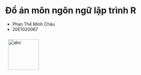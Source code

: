 # Đồ án môn ngôn ngữ lập trình R
- Phan Thế Minh Châu
- 20E1020067
<div>
<img style="margin: 10px" src="https://i.pinimg.com/originals/e5/8e/1f/e58e1f9a7444cdf86a45525b2d1e48a8.gif" alt="abc" height="100" />  
</div> 
